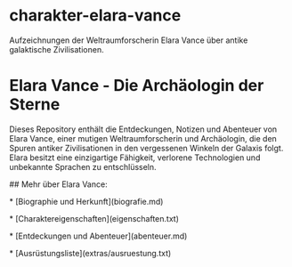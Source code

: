 # charakter-elara-vance

Aufzeichnungen der Weltraumforscherin Elara Vance über antike galaktische Zivilisationen.

# Elara Vance - Die Archäologin der Sterne

Dieses Repository enthält die Entdeckungen, Notizen und Abenteuer von Elara Vance, einer mutigen Weltraumforscherin und Archäologin, die den Spuren antiker Zivilisationen in den vergessenen Winkeln der Galaxis folgt. Elara besitzt eine einzigartige Fähigkeit, verlorene Technologien und unbekannte Sprachen zu entschlüsseln.



\## Mehr über Elara Vance:



\* \[Biographie und Herkunft](biografie.md)

\* \[Charaktereigenschaften](eigenschaften.txt)

\* \[Entdeckungen und Abenteuer](abenteuer.md)

\* \[Ausrüstungsliste](extras/ausruestung.txt)

